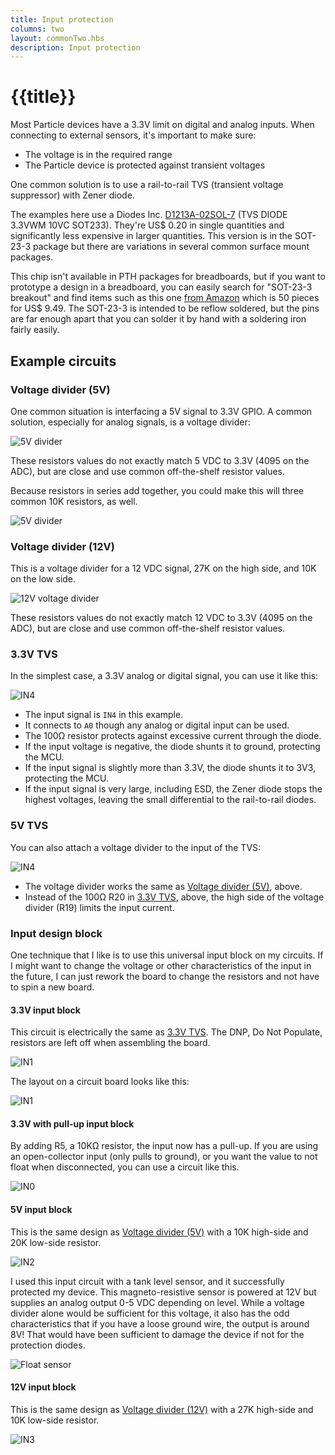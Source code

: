 ```yaml
---
title: Input protection
columns: two
layout: commonTwo.hbs
description: Input protection
---
```


# {{title}}

Most Particle devices have a 3.3V limit on digital and analog inputs. When connecting to external sensors, it's important to make sure:

- The voltage is in the required range
- The Particle device is protected against transient voltages

One common solution is to use a rail-to-rail TVS (transient voltage suppressor) with Zener diode.

The examples here use a Diodes Inc. [D1213A-02SOL-7](https://www.digikey.com/en/products/detail/diodes-incorporated/D1213A-02SOL-7/3340437) 
(TVS DIODE 3.3VWM 10VC SOT233). They're US$ 0.20 in single quantities and significantly less expensive in larger quantities. This version is in the SOT-23-3 package 
but there are variations in several common surface mount packages.

This chip isn't available in PTH packages for breadboards, but if you want to prototype a design in a breadboard, you can 
easily search for "SOT-23-3 breakout" and find items such as this one [from Amazon](https://www.amazon.com/Chironal-Double-Side-SOT23-3-Adapter-Converter/dp/B07MQBF2DD/ref=sr_1_3) which is 50 pieces for US$ 9.49. The SOT-23-3 is intended to be reflow soldered, but the pins are far enough apart that you can
solder it by hand with a soldering iron fairly easily.

## Example circuits

### Voltage divider (5V)

One common situation is interfacing a 5V signal to 3.3V GPIO. A common solution, especially for analog signals, is a voltage divider:

![5V divider](/assets/images/hardware-community/input-protection/div5.png)

These resistors values do not exactly match 5 VDC to 3.3V (4095 on the ADC), but are close and use common off-the-shelf resistor values.

Because resistors in series add together, you could make this will three common 10K resistors, as well.

![5V divider](/assets/images/hardware-community/input-protection/div5b.png)


### Voltage divider (12V)

This is a voltage divider for a 12 VDC signal, 27K on the high side, and 10K on the low side.

![12V voltage divider](/assets/images/hardware-community/input-protection/div12.png)

These resistors values do not exactly match 12 VDC to 3.3V (4095 on the ADC), but are close and use common off-the-shelf resistor values.

### 3.3V TVS

In the simplest case, a 3.3V analog or digital signal, you can use it like this:

![IN4](/assets/images/hardware-community/input-protection/in4.png)

- The input signal is `IN4` in this example.
- It connects to `A0` though any analog or digital input can be used.
- The 100&ohm; resistor protects against excessive current through the diode.
- If the input voltage is negative, the diode shunts it to ground, protecting the MCU.
- If the input signal is slightly more than 3.3V, the diode shunts it to 3V3, protecting the MCU.
- If the input signal is very large, including ESD, the Zener diode stops the highest voltages, leaving the small differential to the rail-to-rail diodes.

### 5V TVS

You can also attach a voltage divider to the input of the TVS:

![IN4](/assets/images/hardware-community/input-protection/div5tvs.png)

- The voltage divider works the same as [Voltage divider (5V)](#voltage-divider-5v-), above.
- Instead of the 100&ohm; R20 in [3.3V TVS](#3-3v-tvs), above, the high side of the voltage divider (R19) limits the input current.

### Input design block

One technique that I like is to use this universal input block on my circuits. If I might want to change the voltage or other characteristics
of the input in the future, I can just rework the board to change the resistors and not have to spin a new board.

#### 3.3V input block

This circuit is electrically the same as [3.3V TVS](#3-3v-tvs). The DNP, Do Not Populate, resistors are left off when assembling the board.

![IN1](/assets/images/hardware-community/input-protection/in1.png)

The layout on a circuit board looks like this:

![IN1](/assets/images/hardware-community/input-protection/in1-board.png)

#### 3.3V with pull-up input block

By adding R5, a 10K&ohm; resistor, the input now has a pull-up. If you are using an open-collector input (only pulls to ground), or you
want the value to not float when disconnected, you can use a circuit like this.

![IN0](/assets/images/hardware-community/input-protection/in0.png)

#### 5V input block

This is the same design as [Voltage divider (5V)](#voltage-divider-15-) with a 10K high-side and 20K low-side resistor.

![IN2](/assets/images/hardware-community/input-protection/in2.png)

I used this input circuit with a tank level sensor, and it successfully protected my device. This magneto-resistive sensor is powered at 12V but supplies
an analog output 0-5 VDC depending on level. While a voltage divider alone would be sufficient for this voltage, it also has the odd characteristics that if
you have a loose ground wire, the output is around 8V! That would have been sufficient to damage the device if not for the protection diodes.

![Float sensor](/assets/images/hardware-community/input-protection/float-sensor.png)



#### 12V input block

This is the same design as [Voltage divider (12V)](#voltage-divider-12v-) with a 27K high-side and 10K low-side resistor.

![IN3](/assets/images/hardware-community/input-protection/in3.png)

